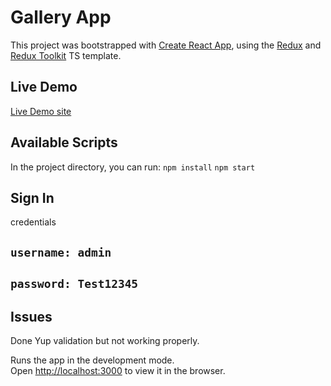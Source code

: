 # Gallery App

This project was bootstrapped with [Create React App](https://github.com/facebook/create-react-app), using the [Redux](https://redux.js.org/) and [Redux Toolkit](https://redux-toolkit.js.org/) TS template.

## Live Demo

[Live Demo site](https://6352ee9b9df446506dcce615--statuesque-dolphin-b8e92c.netlify.app/)

## Available Scripts

In the project directory, you can run:
`npm install`
`npm start`

## Sign In

credentials
## `username: admin`
## `password: Test12345`

## Issues

Done Yup validation but not working properly.

Runs the app in the development mode.\
Open [http://localhost:3000](http://localhost:3000) to view it in the browser.
